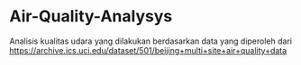 # Air-Quality-Analysys
Analisis kualitas udara yang dilakukan berdasarkan data yang diperoleh dari https://archive.ics.uci.edu/dataset/501/beijing+multi+site+air+quality+data
